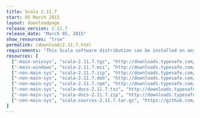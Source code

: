 ```yaml
---
title: Scala 2.11.7
start: 05 March 2015
layout: downloadpage
release_version: 2.11.7
release_date: "March 05, 2015"
show_resources: "true"
permalink: /download/2.11.7.html
requirements: "This Scala software distribution can be installed on any Unix-like or Windows system. It requires the Java runtime version 1.6 or later, which can be downloaded <a href='http://www.java.com/'>here</a>."
resources: [
  ["-main-unixsys", "scala-2.11.7.tgz", "http://downloads.typesafe.com/scala/2.11.7/scala-2.11.7.tgz", "Mac OS X, Unix, Cygwin", "25.87M"],
  ["-main-windows", "scala-2.11.7.msi", "http://downloads.typesafe.com/scala/2.11.7/scala-2.11.7.msi", "Windows (msi installer)", "107.88M"],
  ["-non-main-sys", "scala-2.11.7.zip", "http://downloads.typesafe.com/scala/2.11.7/scala-2.11.7.zip", "Windows", "25.92M"],
  ["-non-main-sys", "scala-2.11.7.deb", "http://downloads.typesafe.com/scala/2.11.7/scala-2.11.7.deb", "Debian", "74.54M"],
  ["-non-main-sys", "scala-2.11.7.rpm", "http://downloads.typesafe.com/scala/2.11.7/scala-2.11.7.rpm", "RPM package", "106.73M"],
  ["-non-main-sys", "scala-docs-2.11.7.txz", "http://downloads.typesafe.com/scala/2.11.7/scala-docs-2.11.7.txz", "API docs", "45.93M"],
  ["-non-main-sys", "scala-docs-2.11.7.zip", "http://downloads.typesafe.com/scala/2.11.7/scala-docs-2.11.7.zip", "API docs", "84.06M"],
  ["-non-main-sys", "scala-sources-2.11.7.tar.gz", "https://github.com/scala/scala/archive/v2.11.7.tar.gz", "Sources", ""]
]
---
```

